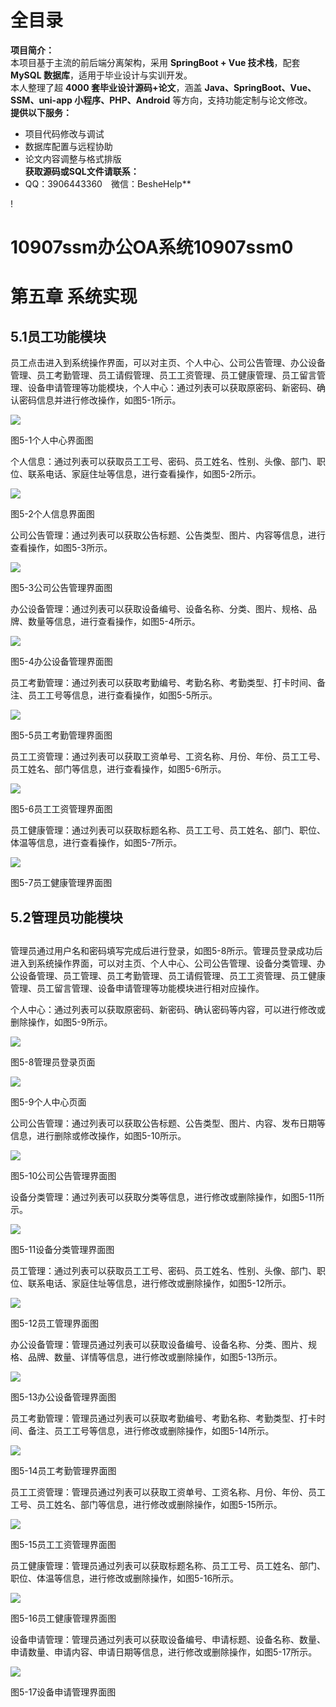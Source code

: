 # 全目录

**项目简介：**  
本项目基于主流的前后端分离架构，采用 **SpringBoot + Vue 技术栈**，配套 **MySQL 数据库**，适用于毕业设计与实训开发。  
本人整理了超 **4000 套毕业设计源码+论文**，涵盖 **Java、SpringBoot、Vue、SSM、uni-app 小程序、PHP、Android** 等方向，支持功能定制与论文修改。  
**提供以下服务：**  
- 项目代码修改与调试  
- 数据库配置与远程协助  
- 论文内容调整与格式排版  
**获取源码或SQL文件请联系：**  
- QQ：3906443360 微信：BesheHelp**




!
# 10907ssm办公OA系统10907ssm0


# 第五章 系统实现
## 5.1员工功能模块
员工点击进入到系统操作界面，可以对主页、个人中心、公司公告管理、办公设备管理、员工考勤管理、员工请假管理、员工工资管理、员工健康管理、员工留言管理、设备申请管理等功能模块，个人中心：通过列表可以获取原密码、新密码、确认密码信息并进行修改操作，如图5-1所示。

![](/md/blog.013.png)

图5-1个人中心界面图

个人信息：通过列表可以获取员工工号、密码、员工姓名、性别、头像、部门、职位、联系电话、家庭住址等信息，进行查看操作，如图5-2所示。

![](/md/blog.014.png)

图5-2个人信息界面图 

公司公告管理：通过列表可以获取公告标题、公告类型、图片、内容等信息，进行查看操作，如图5-3所示。

![](/md/blog.015.png)

图5-3公司公告管理界面图

办公设备管理：通过列表可以获取设备编号、设备名称、分类、图片、规格、品牌、数量等信息，进行查看操作，如图5-4所示。

![](/md/blog.016.png)

图5-4办公设备管理界面图

员工考勤管理：通过列表可以获取考勤编号、考勤名称、考勤类型、打卡时间、备注、员工工号等信息，进行查看操作，如图5-5所示。

![](/md/blog.017.png)

图5-5员工考勤管理界面图

员工工资管理：通过列表可以获取工资单号、工资名称、月份、年份、员工工号、员工姓名、部门等信息，进行查看操作，如图5-6所示。

![](/md/blog.018.png)

图5-6员工工资管理界面图

员工健康管理：通过列表可以获取标题名称、员工工号、员工姓名、部门、职位、体温等信息，进行查看操作，如图5-7所示。

![](/md/blog.019.png)

图5-7员工健康管理界面图



## 5.2管理员功能模块
##
管理员通过用户名和密码填写完成后进行登录，如图5-8所示。管理员登录成功后进入到系统操作界面，可以对主页、个人中心、公司公告管理、设备分类管理、办公设备管理、员工管理、员工考勤管理、员工请假管理、员工工资管理、员工健康管理、员工留言管理、设备申请管理等功能模块进行相对应操作。

个人中心：通过列表可以获取原密码、新密码、确认密码等内容，可以进行修改或删除操作，如图5-9所示。

![](/md/blog.020.png)

图5-8管理员登录页面

![](/md/blog.021.png)

图5-9个人中心页面

公司公告管理：通过列表可以获取公告标题、公告类型、图片、内容、发布日期等信息，进行删除或修改操作，如图5-10所示。


![](/md/blog.022.png)

图5-10公司公告管理界面图

设备分类管理：通过列表可以获取分类等信息，进行修改或删除操作，如图5-11所示。

![](/md/blog.023.png)

图5-11设备分类管理界面图 

员工管理：通过列表可以获取员工工号、密码、员工姓名、性别、头像、部门、职位、联系电话、家庭住址等信息，进行修改或删除操作，如图5-12所示。

![](/md/blog.024.png)

图5-12员工管理界面图

办公设备管理：管理员通过列表可以获取设备编号、设备名称、分类、图片、规格、品牌、数量、详情等信息，进行修改或删除操作，如图5-13所示。

![](/md/blog.025.png)

图5-13办公设备管理界面图

员工考勤管理：管理员通过列表可以获取考勤编号、考勤名称、考勤类型、打卡时间、备注、员工工号等信息，进行修改或删除操作，如图5-14所示。

![](/md/blog.026.png)

图5-14员工考勤管理界面图

员工工资管理：管理员通过列表可以获取工资单号、工资名称、月份、年份、员工工号、员工姓名、部门等信息，进行修改或删除操作，如图5-15所示。

![](/md/blog.027.png)

图5-15员工工资管理界面图

员工健康管理：管理员通过列表可以获取标题名称、员工工号、员工姓名、部门、职位、体温等信息，进行修改或删除操作，如图5-16所示。

![](/md/blog.028.png)

图5-16员工健康管理界面图

设备申请管理：管理员通过列表可以获取设备编号、申请标题、设备名称、数量、申请数量、申请内容、申请日期等信息，进行修改或删除操作，如图5-17所示。

![](/md/blog.029.png)

图5-17设备申请管理界面图